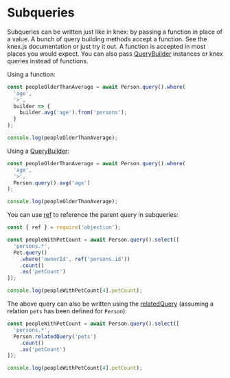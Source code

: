# Subqueries

Subqueries can be written just like in knex: by passing a function in place of a value. A bunch of query building methods accept a function. See the knex.js documentation or just try it out. A function is accepted in most places you would expect. You can also pass [QueryBuilder](/api/query-builder/) instances or knex queries instead of functions.

Using a function:

```js
const peopleOlderThanAverage = await Person.query().where(
  'age',
  '>',
  builder => {
    builder.avg('age').from('persons');
  }
);

console.log(peopleOlderThanAverage);
```

Using a [QueryBuilder](/api/query-builder/):

```js
const peopleOlderThanAverage = await Person.query().where(
  'age',
  '>',
  Person.query().avg('age')
);

console.log(peopleOlderThanAverage);
```

You can use [ref](/api/objection.js#ref) to reference the parent query in subqueries:

```js
const { ref } = require('objection');

const peopleWithPetCount = await Person.query().select([
  'persons.*',
  Pet.query()
    .where('ownerId', ref('persons.id'))
    .count()
    .as('petCount')
]);

console.log(peopleWithPetCount[4].petCount);
```

The above query can also be written using the [relatedQuery](/api/model/static-methods.html#static-relatedquery) (assuming a relation `pets` has been defined for `Person`):

```js
const peopleWithPetCount = await Person.query().select([
  'persons.*',
  Person.relatedQuery('pets')
    .count()
    .as('petCount')
]);

console.log(peopleWithPetCount[4].petCount);
```
